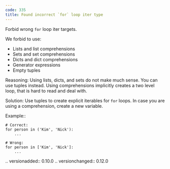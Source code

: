 ```yaml
---
code: 335
title: Found incorrect `for` loop iter type
---
```



Forbid wrong ``for`` loop iter targets.

We forbid to use:

- Lists and list comprehensions
- Sets and set comprehensions
- Dicts and dict comprehensions
- Generator expressions
- Empty tuples

Reasoning:
    Using lists, dicts, and sets do not make much sense.
    You can use tuples instead.
    Using comprehensions implicitly creates a two level loop,
    that is hard to read and deal with.

Solution:
    Use tuples to create explicit iterables for ``for`` loops.
    In case you are using a comprehension, create a new variable.

Example::

    # Correct:
    for person in ('Kim', 'Nick'):
        ...

    # Wrong:
    for person in ['Kim', 'Nick']:
        ...

.. versionadded:: 0.10.0
.. versionchanged:: 0.12.0